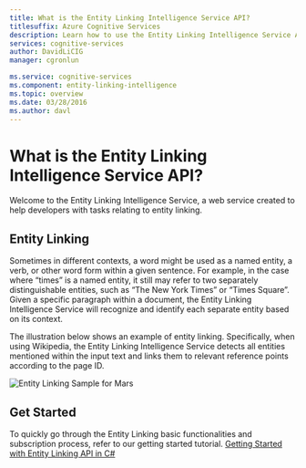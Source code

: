 ```yaml
---
title: What is the Entity Linking Intelligence Service API?
titlesuffix: Azure Cognitive Services
description: Learn how to use the Entity Linking Intelligence Service API for entity-linking tasks.
services: cognitive-services
author: DavidLiCIG
manager: cgronlun

ms.service: cognitive-services
ms.component: entity-linking-intelligence
ms.topic: overview
ms.date: 03/28/2016
ms.author: davl
---
```


# What is the Entity Linking Intelligence Service API?

Welcome to the Entity Linking Intelligence Service, a web service created to help developers with tasks relating to entity linking.

## Entity Linking

Sometimes in different contexts, a word might be used as a named entity, a verb, or other word form within a given sentence. For example, in the case where “times” is a named entity, it still may refer to two separately distinguishable entities, such as “The New York Times” or “Times Square”. Given a specific paragraph within a document, the Entity Linking Intelligence Service will recognize and identify each separate entity based on its context.  

The illustration below shows an example of entity linking. Specifically, when using Wikipedia, the Entity Linking Intelligence Service detects all entities mentioned within the input text and links them to relevant reference points according to the page ID.

 ![Entity Linking Sample for Mars](./Images/EntityLinkingSample1.png)
 
## Get Started
 
To quickly go through the Entity Linking basic functionalities and subscription process, refer to our getting started tutorial.
[Getting Started with Entity Linking API in C#](GettingStarted.md)


